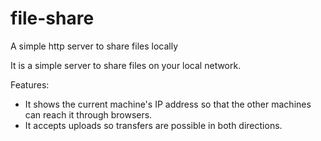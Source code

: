 # file-share

A simple http server to share files locally

It is a simple server to share files on your local network.

Features:

- It shows the current machine's IP address so that the other machines can reach it through browsers. 
- It accepts uploads so transfers are possible in both directions.
